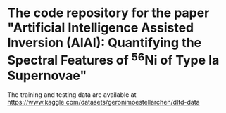 # The code repository for the paper "Artificial Intelligence Assisted Inversion (AIAI): Quantifying the Spectral Features of $^{56}$Ni of Type Ia Supernovae" 

The training and testing data are available at https://www.kaggle.com/datasets/geronimoestellarchen/dltd-data





